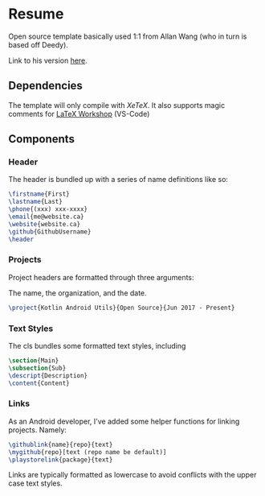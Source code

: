 # Resume

Open source template basically used 1:1 from Allan Wang (who in turn is based off Deedy). 

Link to his version [here](https://github.com/AllanWang/AllanWang-Resume).

## Dependencies

The template will only compile with *XeTeX*.
It also supports magic comments for [LaTeX Workshop](https://github.com/James-Yu/LaTeX-Workshop) (VS-Code)

## Components

### Header

The header is bundled up with a series of name definitions like so:

```latex
\firstname{First}
\lastname{Last}
\phone{(xxx) xxx-xxxx}
\email{me@website.ca}
\website{website.ca}
\github{GithubUsername}
\header
```

### Projects

Project headers are formatted through three arguments:

The name, the organization, and the date.

```latex
\project{Kotlin Android Utils}{Open Source}{Jun 2017 - Present}
```

### Text Styles

The cls bundles some formatted text styles, including

```latex
\section{Main}
\subsection{Sub}
\descript{Description}
\content{Content}
```

### Links

As an Android developer, I've added some helper functions for linking projects. Namely:

```latex
\githublink{name}{repo}{text}
\mygithub{repo}[text (repo name be default)]
\playstorelink{package}{text}
```

Links are typically formatted as lowercase to avoid conflicts with the upper case text styles.



